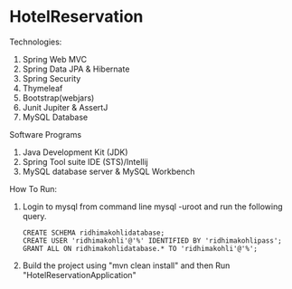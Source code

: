 # HotelReservation

Technologies:
1. Spring Web MVC
2. Spring Data JPA & Hibernate
3. Spring Security
4. Thymeleaf
5. Bootstrap(webjars)
6. Junit Jupiter & AssertJ
7. MySQL Database


Software Programs
1. Java Development Kit (JDK)
2. Spring Tool suite IDE (STS)/Intellij
3. MySQL database server & MySQL Workbench

How To Run:

1. Login to mysql from command line mysql -uroot and run the following query.
   ```
   CREATE SCHEMA ridhimakohlidatabase;
   CREATE USER 'ridhimakohli'@'%' IDENTIFIED BY 'ridhimakohlipass';
   GRANT ALL ON ridhimakohlidatabase.* TO 'ridhimakohli'@'%';
    ```
2. Build the project using "mvn clean install" and then Run "HotelReservationApplication"
